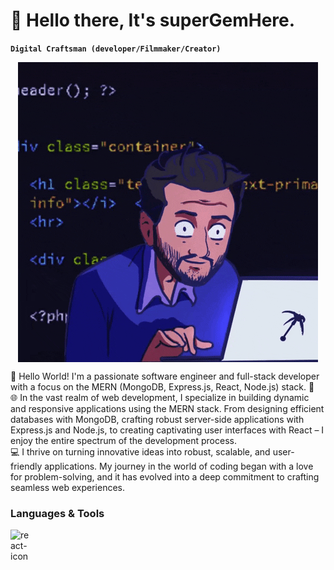 # 🎯 Hello there, It's superGemHere.

**`Digital Craftsman (developer/Filmmaker/Creator)`**

<div style="display: flex; justify-content:center; align-items: center; width=100%">
<img src="https://github.com/superGemHere/superGemHere/blob/main/giphy.gif"  alt="Super Gem Here GIF" style="align-selft:center;"/>
</div>  

👋 Hello World! I'm a passionate software engineer and full-stack developer with a focus on the MERN (MongoDB, Express.js, React, Node.js) stack. 🚀 <br>
🌐 In the vast realm of web development, I specialize in building dynamic and responsive applications using the MERN stack. From designing efficient databases with MongoDB, crafting robust server-side applications with Express.js and Node.js, to creating captivating user interfaces with React – I enjoy the entire spectrum of the development process. <br>
💻 I thrive on turning innovative ideas into robust, scalable, and user-friendly applications. My journey in the world of coding began with a love for problem-solving, and it has evolved into a deep commitment to crafting seamless web experiences.

### Languages & Tools
<img align="left" alt="react-icon" width="30px" style="padding-right: 10px;" src="https://cdn.jsdelivr.net/gh/devicons/devicon@latest/icons/react/react-original.svg" />
          

<!--
**superGemHere/superGemHere** is a ✨ _special_ ✨ repository because its `README.md` (this file) appears on your GitHub profile.

Here are some ideas to get you started:

- 🔭 I’m currently working on ...
- 🌱 I’m currently learning ...
- 👯 I’m looking to collaborate on ...
- 🤔 I’m looking for help with ...
- 💬 Ask me about ...
- 📫 How to reach me: ...
- 😄 Pronouns: ...
- ⚡ Fun fact: ...
-->
